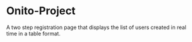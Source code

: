 # Onito-Project
A two step registration page that displays the list of users created in real time in a table format. 
